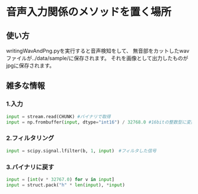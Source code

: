 
# 音声入力関係のメソッドを置く場所

## 使い方
writingWavAndPng.pyを実行すると音声検知をして、
無音部をカットしたwavファイルが../data/sample/に保存されます。
それを画像として出力したものがjpgに保存されます。

## 雑多な情報

### 1.入力
```python
input = stream.read(CHUNK) #バイナリで取得
input = np.frombuffer(input, dtype="int16") / 32768.0 #16bitの整数型に変換
``` 

### 2.フィルタリング
```python
input = scipy.signal.lfilter(b, 1, input)　#フィルタした信号
``` 

### 3.バイナリに戻す
```python
input = [int(v * 32767.0) for v in input]
input = struct.pack("h" * len(input), *input)
``` 
